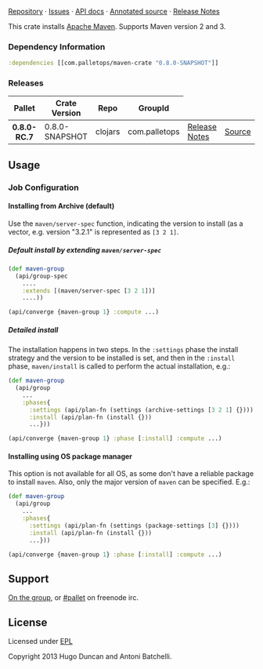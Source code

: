 [Repository](https://github.com/pallet/maven-crate) &#xb7;
[Issues](https://github.com/pallet/maven-crate/issues) &#xb7;
[API docs](http://palletops.com/maven-crate/0.8/api) &#xb7;
[Annotated source](http://palletops.com/maven-crate/0.8/annotated/uberdoc.html) &#xb7;
[Release Notes](https://github.com/pallet/maven-crate/blob/develop/ReleaseNotes.md)

This crate installs [Apache Maven](http://maven.apache.org). Supports Maven version 2 and 3.

### Dependency Information

```clj
:dependencies [[com.palletops/maven-crate "0.8.0-SNAPSHOT"]]
```

### Releases

<table>
<thead>
  <tr><th>Pallet</th><th>Crate Version</th><th>Repo</th><th>GroupId</th></tr>
</thead>
<tbody>
  <tr>
    <th>0.8.0-RC.7</th>
    <td>0.8.0-SNAPSHOT</td>
    <td>clojars</td>
    <td>com.palletops</td>
    <td><a href='https://github.com/pallet/maven-crate/blob/0.8.0-SNAPSHOT/ReleaseNotes.md'>Release Notes</a></td>
    <td><a href='https://github.com/pallet/maven-crate/blob/0.8.0-SNAPSHOT/'>Source</a></td>
  </tr>
</tbody>
</table>

## Usage

### Job Configuration

#### Installing from Archive (default)

Use the `maven/server-spec` function, indicating the version to
install (as a vector, e.g. version "3.2.1" is represented as
`[3 2 1]`.

##### Default install by extending `maven/server-spec`

```clojure
(def maven-group 
  (api/group-spec
    ....
    :extends [(maven/server-spec [3 2 1])]
    ....))

(api/converge {maven-group 1} :compute ...)
```

##### Detailed install

The installation happens in two steps. In the `:settings` phase the
install strategy and the version to be installed is set, and then in
the `:install` phase, `maven/install` is called to perform the actual
installation, e.g.:

```clojure
(def maven-group
  (api/group
    ...
    :phases{
      :settings (api/plan-fn (settings (archive-settings [3 2 1] {})))
      :install (api/plan-fn (install {}))
      ...}))

(api/converge {maven-group 1} :phase [:install] :compute ...)
```

#### Installing using OS package manager

This option is not available for all OS, as some don't have a reliable
package to install `maven`. Also, only the major version of `maven`
can be specified. E.g.:

```clojure
(def maven-group
  (api/group
    ...
    :phases{
      :settings (api/plan-fn (settings (package-settings [3] {})))
      :install (api/plan-fn (install {}))
      ...}))

(api/converge {maven-group 1} :phase [:install] :compute ...)
```
  

## Support

[On the group](http://groups.google.com/group/pallet-clj), or
[#pallet](http://webchat.freenode.net/?channels=#pallet) on freenode irc.

## License

Licensed under [EPL](http://www.eclipse.org/legal/epl-v10.html)

Copyright 2013 Hugo Duncan and Antoni Batchelli.
